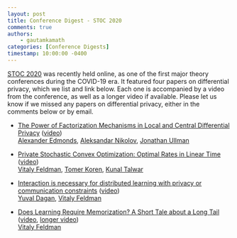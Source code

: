```yaml
---
layout: post
title: Conference Digest - STOC 2020
comments: true
authors: 
    - gautamkamath
categories: [Conference Digests]
timestamp: 10:00:00 -0400
---
```


[STOC 2020](http://acm-stoc.org/stoc2020/) was recently held online, as one of the first major theory conferences during the COVID-19 era.
It featured four papers on differential privacy, which we list and link below.
Each one is accompanied by a video from the conference, as well as a longer video if available.
Please let us know if we missed any papers on differential privacy, either in the comments below or by email.

- [The Power of Factorization Mechanisms in Local and Central Differential Privacy](https://arxiv.org/abs/1911.08339) ([video](https://www.youtube.com/watch?v=hSenRTxhZhM))  
[Alexander Edmonds](https://dblp.uni-trier.de/pers/hd/e/Edmonds:Alexander), [Aleksandar Nikolov](http://www.cs.toronto.edu/~anikolov/), [Jonathan Ullman](https://www.ccs.neu.edu/home/jullman/)

- [Private Stochastic Convex Optimization: Optimal Rates in Linear Time](https://arxiv.org/abs/2005.04763) ([video](https://www.youtube.com/watch?v=Tlc-z-MFAmM))  
[Vitaly Feldman](http://vtaly.net/), [Tomer Koren](https://tomerkoren.github.io/), [Kunal Talwar](http://kunaltalwar.org/)

- [Interaction is necessary for distributed learning with privacy or communication constraints](https://arxiv.org/abs/1911.04014) ([video](https://www.youtube.com/watch?v=AWgzaFOU_HM))  
[Yuval Dagan](https://yuvaldagan.wordpress.com/), [Vitaly Feldman](http://vtaly.net/)

- [Does Learning Require Memorization? A Short Tale about a Long Tail](https://arxiv.org/abs/1906.05271) ([video](https://www.youtube.com/watch?v=sV59uoWJRnk), [longer video](https://www.youtube.com/watch?v=Fp7cgHRl8Yc))  
[Vitaly Feldman](http://vtaly.net/)
